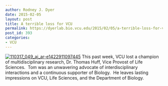 ```yaml
---
author: Rodney J. Dyer
date: 2015-02-05
layout: post
title: A terrible loss for VCU
permalink: https://dyerlab.bio.vcu.edu/2015/02/05/a-terrible-loss-for-vcu/index.html
post_id: 393
categories: 
- VCU
---
```

[![110317_049_aj_ar-e1422911097445](http://dyerlab.bio.vcu.edu/wp-content/uploads/sites/4831/2015/02/110317_049_aj_ar-e1422911097445-300x225.jpg)](http://dyerlab.bio.vcu.edu/wp-content/uploads/sites/4831/2015/02/110317_049_aj_ar-e1422911097445.jpg)
This past week, VCU lost a champion of multidisciplinary research, Dr. Thomas Huff, Vice Provost of Life Sciences.  Tom was an unwavering advocate of interdisciplinary interactions and a continuous supporter of Biology.  He leaves lasting impressions on VCU, Life Sciences, and the Department of Biology.
